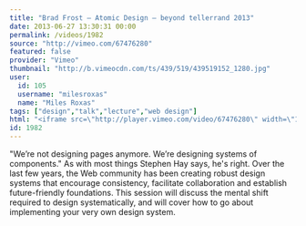 ```yaml
---
title: "Brad Frost – Atomic Design – beyond tellerrand 2013"
date: 2013-06-27 13:30:31 00:00
permalink: /videos/1982
source: "http://vimeo.com/67476280"
featured: false
provider: "Vimeo"
thumbnail: "http://b.vimeocdn.com/ts/439/519/439519152_1280.jpg"
user:
  id: 105
  username: "milesroxas"
  name: "Miles Roxas"
tags: ["design","talk","lecture","web design"]
html: "<iframe src=\"http://player.vimeo.com/video/67476280\" width=\"1920\" height=\"1080\" frameborder=\"0\" webkitAllowFullScreen mozallowfullscreen allowFullScreen></iframe>"
id: 1982
---
```


"We’re not designing pages anymore. We’re designing systems of components." As with most things Stephen Hay says, he's right. Over the last few years, the Web community has been creating robust design systems that encourage consistency, facilitate collaboration and establish future-friendly foundations. This session will discuss the mental shift required to design systematically, and will cover how to go about implementing your very own design system.